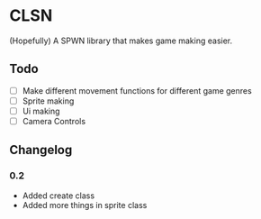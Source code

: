 # CLSN

(Hopefully) A SPWN library that makes game making easier.

## Todo

- [ ] Make different movement functions for different game genres
- [ ] Sprite making
- [ ] Ui making
- [ ] Camera Controls

## Changelog

### 0.2

- Added create class
- Added more things in sprite class
